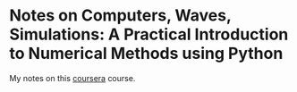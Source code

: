 # Notes on Computers, Waves, Simulations: A Practical Introduction to Numerical Methods using Python

My notes on this [coursera](https://www.coursera.org/learn/computers-waves-simulations) course.
